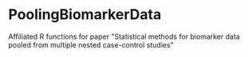 # PoolingBiomarkerData
Affiliated R functions for paper "Statistical methods for biomarker data pooled from multiple nested case-control studies"

